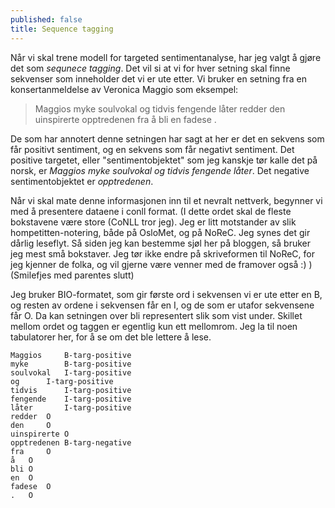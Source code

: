 ```yaml
---
published: false
title: Sequence tagging
---
```

Når vi skal trene modell for targeted sentimentanalyse, har jeg valgt å gjøre det som _sequnece tagging_. Det vil si at vi for hver setning skal finne sekvenser som inneholder det vi er ute etter. Vi bruker en setning fra en konsertanmeldelse av Veronica Maggio som eksempel:

> Maggios myke soulvokal og tidvis fengende låter redder den uinspirerte opptredenen fra å bli en fadese .

De som har annotert denne setningen har sagt at her er det en sekvens som får positivt sentiment, og en sekvens som får negativt sentiment. Det positive targetet, eller "sentimentobjektet" som jeg kanskje tør kalle det på norsk, er _Maggios myke soulvokal og tidvis fengende låter_. Det negative sentimentobjektet er _opptredenen_.

Når vi skal mate denne informasjonen inn til et nevralt nettverk, begynner vi med å presentere dataene i conll format. (I dette ordet skal de fleste bokstavene være store (CoNLL tror jeg). Jeg er litt motstander av slik hompetitten-notering, både på OsloMet, og på NoReC. Jeg synes det gir dårlig leseflyt. Så siden jeg kan bestemme sjøl her på bloggen, så bruker jeg mest små bokstaver. Jeg tør ikke endre på skriveformen til NoReC, for jeg kjenner de folka, og vil gjerne være venner med de framover også :) ) (Smilefjes med parentes slutt)

Jeg bruker BIO-formatet, som gir første ord i sekvensen vi er ute etter en B, og resten av ordene i sekvensen får en I, og de som er utafor sekvensene får O.
Da kan setningen over bli representert slik som vist under. Skillet mellom ordet og taggen er egentlig kun ett mellomrom. Jeg la til noen tabulatorer her, for å se om det ble lettere å lese.

```
Maggios 	B-targ-positive
myke 		B-targ-positive
soulvokal 	I-targ-positive
og 		I-targ-positive
tidvis 		I-targ-positive
fengende 	I-targ-positive
låter 	    I-targ-positive
redder 	O
den 	O
uinspirerte	O
opptredenen	B-targ-negative
fra 	O
å 	O
bli	O
en	O
fadese	O
.	O
```
